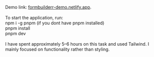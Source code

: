 Demo link: [formbuilderr-demo.netlify.app](https://formbuilderr-demo.netlify.app/).<br /><br />
To start the application, run:<br />
npm i -g pnpm (if you dont have pnpm installed)<br />
pnpm install<br />
pnpm dev<br /><br />
I have spent approximately 5–6 hours on this task and used Tailwind. I mainly focused on functionality rather than styling.

 
 
